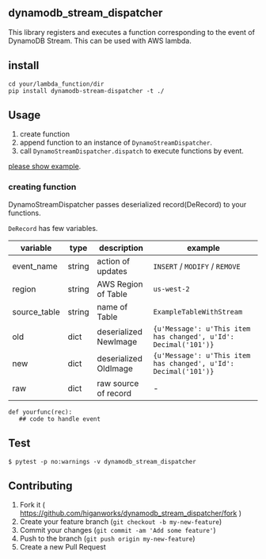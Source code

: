 dynamodb_stream_dispatcher
--------------------------

This library registers and executes a function corresponding to the event of DynamoDB Stream.
This can be used with AWS lambda.


## install

```
cd your/lambda_function/dir
pip install dynamodb-stream-dispatcher -t ./
```

## Usage

1. create function
2. append function to an instance of `DynamoStreamDispatcher`.
3. call `DynamoStreamDispatcher.dispatch` to execute functions by event.

[please show example](./example/lambda_function/).


### creating function

DynamoStreamDispatcher passes deserialized record(DeRecord) to your functions.


`DeRecord` has few variables.

|variable|type|description|example|
|----|----|----|----|
|event_name|string |action of updates |`INSERT` / `MODIFY` / `REMOVE` |
|region|string |AWS Region of Table |`us-west-2` |
|source_table|string| name of Table|`ExampleTableWithStream` |
|old|dict |deserialized NewImage |`{u'Message': u'This item has changed', u'Id': Decimal('101')}` |
|new|dict |deserialized OldImage |`{u'Message': u'This item has changed', u'Id': Decimal('101')}` |
|raw|dict |raw source of record | - |

```
def yourfunc(rec):
   ## code to handle event
```

## Test

```
$ pytest -p no:warnings -v dynamodb_stream_dispatcher
```

## Contributing

1. Fork it ( https://github.com/higanworks/dynamodb_stream_dispatcher/fork )
2. Create your feature branch (`git checkout -b my-new-feature`)
3. Commit your changes (`git commit -am 'Add some feature'`)
4. Push to the branch (`git push origin my-new-feature`)
5. Create a new Pull Request
